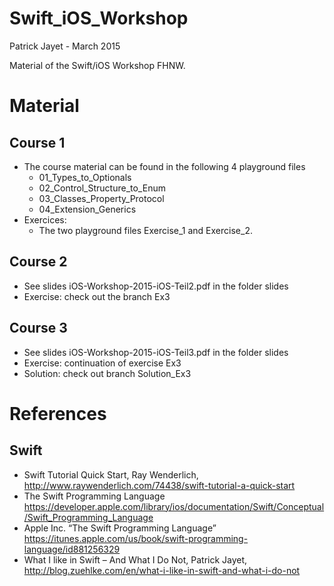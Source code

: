 # Swift_iOS_Workshop
Patrick Jayet - March 2015

Material of the Swift/iOS Workshop FHNW.

# Material
## Course 1
 - The course material can be found in the following 4 playground files
   - 01_Types_to_Optionals
   - 02_Control_Structure_to_Enum
   - 03_Classes_Property_Protocol
   - 04_Extension_Generics
 - Exercices:
   - The two playground files Exercise_1 and Exercise_2. 
   
## Course 2
 - See slides iOS-Workshop-2015-iOS-Teil2.pdf in the folder slides
 - Exercise: check out the branch Ex3
 
## Course 3
 - See slides iOS-Workshop-2015-iOS-Teil3.pdf in the folder slides
 - Exercise: continuation of exercise Ex3
 - Solution: check out branch Solution_Ex3

# References

## Swift

  - Swift Tutorial Quick Start, Ray Wenderlich, <http://www.raywenderlich.com/74438/swift-tutorial-a-quick-start>
  - The Swift Programming Language <https://developer.apple.com/library/ios/documentation/Swift/Conceptual/Swift_Programming_Language>
  - Apple Inc. “The Swift Programming Language” <https://itunes.apple.com/us/book/swift-programming-language/id881256329>
  - What I like in Swift – And What I Do Not, Patrick Jayet, <http://blog.zuehlke.com/en/what-i-like-in-swift-and-what-i-do-not>

